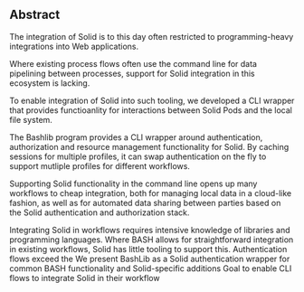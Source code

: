 ## Abstract
<!-- Context      -->
The integration of Solid is to this day often restricted to
programming-heavy integrations into Web applications.
<!-- Need         -->
Where existing process flows often use the command line for data 
pipelining between processes, support for Solid integration in this
ecosystem is lacking.
<!-- Task         -->
To enable integration of Solid into such tooling, 
we developed a CLI wrapper that provides functioanlity
for interactions between Solid Pods and the local file system.
<!-- Object       -->
The Bashlib program provides a CLI wrapper around
authentication, authorization and resource management
functionality for Solid. 
By caching sessions for multiple profiles, it can 
swap authentication on the fly to support mutliple 
profiles for different workflows.   
<!-- Findings     -->
<!-- ## No findings ## -->
<!-- Conclusion   -->
Supporting Solid functionality in the command line opens up many
workflows to cheap integration, both for managing local data in
a cloud-like fashion, as well as for automated data sharing 
between parties based on the Solid authentication and authorization stack.
<!-- Perspectives -->
<!-- ## No perspectives ## -->

Integrating Solid in workflows requires intensive knowledge of libraries and programming languages.
Where BASH allows for straightforward integration in existing workflows, Solid has little tooling to support this.
Authentication flows exceed the
We present BashLib as a Solid authentication wrapper for common BASH functionality and Solid-specific additions
Goal to enable CLI flows to integrate Solid in their workflow